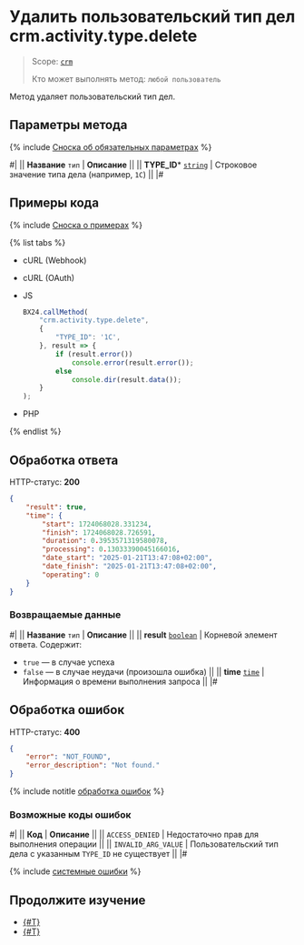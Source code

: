 # Удалить пользовательский тип дел crm.activity.type.delete

> Scope: [`crm`](../../../../scopes/permissions.md)
>
> Кто может выполнять метод: `любой пользователь`

Метод удаляет пользовательский тип дел.

## Параметры метода

{% include [Сноска об обязательных параметрах](../../../../../_includes/required.md) %}

#|
|| **Название**
`тип` | **Описание** ||
|| **TYPE_ID***
[`string`](../../../../data-types.md) | Строковое значение типа дела (например, `1C`) ||
|#

## Примеры кода

{% include [Сноска о примерах](../../../../../_includes/examples.md) %}

{% list tabs %}

- cURL (Webhook)

- cURL (OAuth)

- JS

    ```js
    BX24.callMethod(
        "crm.activity.type.delete",
        {
            "TYPE_ID": '1C',
        }, result => {
            if (result.error())
                console.error(result.error());
            else
                console.dir(result.data());
        }
    );
    ```

- PHP

{% endlist %}

## Обработка ответа

HTTP-статус: **200**

```json
{
    "result": true,
    "time": {
        "start": 1724068028.331234,
        "finish": 1724068028.726591,
        "duration": 0.3953571319580078,
        "processing": 0.13033390045166016,
        "date_start": "2025-01-21T13:47:08+02:00",
        "date_finish": "2025-01-21T13:47:08+02:00",
        "operating": 0
    }
}
```

### Возвращаемые данные

#|
|| **Название**
`тип` | **Описание** ||
|| **result**
[`boolean`](../../../../data-types.md) | Корневой элемент ответа. Содержит:
- `true` — в случае успеха
- `false` — в случае неудачи (произошла ошибка)
||
|| **time**
[`time`](../../../../data-types.md) | Информация о времени выполнения запроса ||
|#

## Обработка ошибок

HTTP-статус: **400**

```json
{
    "error": "NOT_FOUND",
    "error_description": "Not found."
}
```

{% include notitle [обработка ошибок](../../../../../_includes/error-info.md) %}

### Возможные коды ошибок

#|
|| **Код** | **Описание** ||
|| `ACCESS_DENIED` | Недостаточно прав для выполнения операции ||
|| `INVALID_ARG_VALUE` | Пользовательский тип дела с указанным `TYPE_ID` не существует ||
|#

{% include [системные ошибки](../../../../../_includes/system-errors.md) %}

## Продолжите изучение

- [{#T}](./crm-activity-type-list.md)
- [{#T}](./crm-activity-type-add.md)